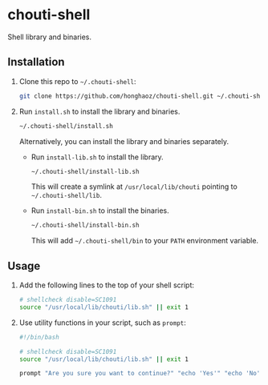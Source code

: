 # chouti-shell
Shell library and binaries.

## Installation
1. Clone this repo to `~/.chouti-shell`:

    ```bash
    git clone https://github.com/honghaoz/chouti-shell.git ~/.chouti-shell
    ```

2. Run `install.sh` to install the library and binaries.

    ```bash
    ~/.chouti-shell/install.sh
    ```

    Alternatively, you can install the library and binaries separately.

    - Run `install-lib.sh` to install the library.

        ```bash
        ~/.chouti-shell/install-lib.sh
        ```

        This will create a symlink at `/usr/local/lib/chouti` pointing to `~/.chouti-shell/lib`.

    - Run `install-bin.sh` to install the binaries.

        ```bash
        ~/.chouti-shell/install-bin.sh
        ```

        This will add `~/.chouti-shell/bin` to your `PATH` environment variable.

## Usage

1. Add the following lines to the top of your shell script:

    ```bash
    # shellcheck disable=SC1091
    source "/usr/local/lib/chouti/lib.sh" || exit 1
    ```

2. Use utility functions in your script, such as `prompt`:
    ```bash
    #!/bin/bash

    # shellcheck disable=SC1091
    source "/usr/local/lib/chouti/lib.sh" || exit 1

    prompt "Are you sure you want to continue?" "echo 'Yes'" "echo 'No'" "echo 'Too many attempts'"
    ```
